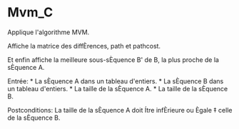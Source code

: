 # Mvm_C

Applique l'algorithme MVM.

  Affiche la matrice des diffÈrences, path et pathcost.
  
  Et enfin affiche la meilleure sous-sÈquence B' de B, la plus proche de la sÈquence A.
  
  Entrée:
    * La sÈquence A dans un tableau d'entiers.
    * La sÈquence B dans un tableau d'entiers.
    * La taille de la sÈquence A.
    * La taille de la sÈquence B.
  
  Postconditions:
    La taille de la sÈquence A doit Ítre infÈrieure ou Ègale ‡ celle de la sÈquence B.
